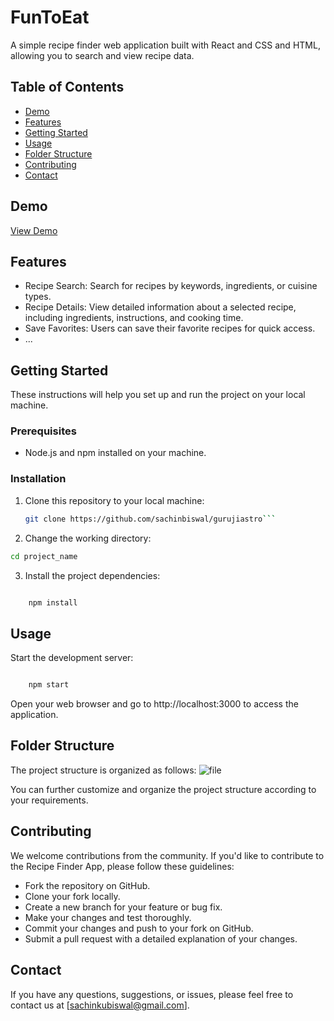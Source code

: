 # FunToEat

A simple recipe finder web application built with React and CSS and HTML, allowing you to search and view recipe data. 

## Table of Contents

- [Demo](#demo)
- [Features](#features)
- [Getting Started](#getting-started)
- [Usage](#usage)
- [Folder Structure](#folder-structure)
- [Contributing](#contributing)
- [Contact](#contact)


## Demo

[View Demo](https://recipefinderastro.netlify.app/)

## Features

- Recipe Search: Search for recipes by keywords, ingredients, or cuisine types.
- Recipe Details: View detailed information about a selected recipe, including ingredients, instructions, and cooking time.
- Save Favorites: Users can save their favorite recipes for quick access.
- ...

## Getting Started

These instructions will help you set up and run the project on your local machine.

### Prerequisites

- Node.js and npm installed on your machine.

### Installation

1. Clone this repository to your local machine:

   ```bash
   git clone https://github.com/sachinbiswal/gurujiastro```

2. Change the working directory:

```bash
cd project_name
```
3. Install the project dependencies:

```bash

    npm install
```
## Usage

Start the development server:
```bash

    npm start
```
Open your web browser and go to http://localhost:3000 to access the application.

## Folder Structure

The project structure is organized as follows:
![file ](https://github.com/sachinbiswal/gurujiastro/assets/79940820/b53b124a-c904-4bef-a706-479e82db39ee)

You can further customize and organize the project structure according to your requirements.

## Contributing 
We welcome contributions from the community. If you'd like to contribute to the Recipe Finder App, please follow these guidelines:

- Fork the repository on GitHub.
- Clone your fork locally.
- Create a new branch for your feature or bug fix.
- Make your changes and test thoroughly.
- Commit your changes and push to your fork on GitHub.
- Submit a pull request with a detailed explanation of your changes.

## Contact

If you have any questions, suggestions, or issues, please feel free to contact us at [sachinkubiswal@gmail.com].
